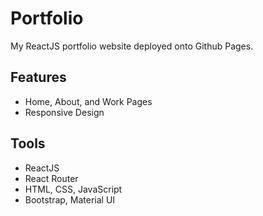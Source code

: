# Portfolio

My ReactJS portfolio website deployed onto Github Pages.

## Features

- Home, About, and Work Pages
- Responsive Design 

## Tools

- ReactJS
- React Router
- HTML, CSS, JavaScript
- Bootstrap, Material UI
